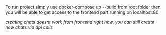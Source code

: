 To run project simply use
docker-compose up --build     from root folder
then you will be able to get access to the frontend part running on localhost:80

*creating chats doesnt work from frontend right now. you can still create new chats via api calls*